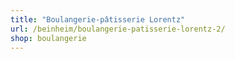 ```yaml
---
title: "Boulangerie-pâtisserie Lorentz"
url: /beinheim/boulangerie-patisserie-lorentz-2/
shop: boulangerie
---
```

